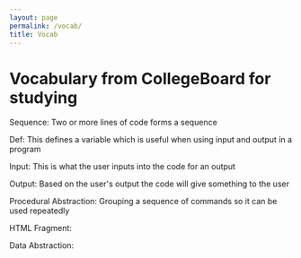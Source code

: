 ```yaml
---
layout: page
permalink: /vocab/
title: Vocab
---
```


# Vocabulary from CollegeBoard for studying

Sequence: Two or more lines of code forms a sequence

Def: This defines a variable which is useful when using input and output in a program

Input: This is what the user inputs into the code for an output

Output: Based on the user's output the code will give something to the user

Procedural Abstraction: Grouping a sequence of commands so it can be used repeatedly

HTML Fragment: 

Data Abstraction: 